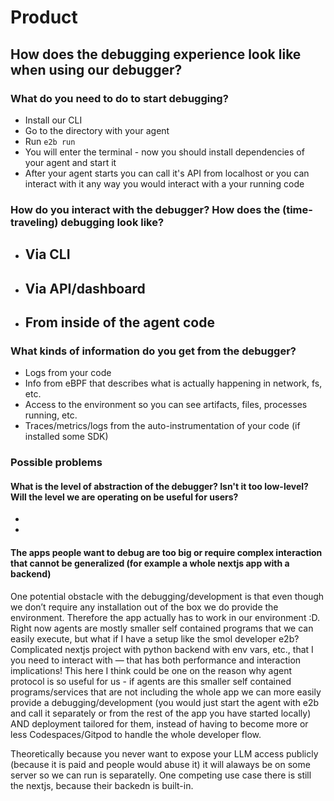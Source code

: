# Product

## How does the debugging experience look like when using our debugger?
### What do you need to do to start debugging?
- Install our CLI
- Go to the directory with your agent
- Run `e2b run`
- You will enter the terminal - now you should install dependencies of your agent and start it
- After your agent starts you can call it's API from localhost or you can interact with it any way you would interact with a your running code

### How do you interact with the debugger? How does the (time-traveling) debugging look like?
- Via CLI
  - 
- Via API/dashboard
  - 
- From inside of the agent code
  - 

### What kinds of information do you get from the debugger?
- Logs from your code
- Info from eBPF that describes what is actually happening in network, fs, etc.
- Access to the environment so you can see artifacts, files, processes running, etc.
- Traces/metrics/logs from the auto-instrumentation of your code (if installed some SDK)

### Possible problems
#### What is the level of abstraction of the debugger? Isn't it too low-level? Will the level we are operating on be useful for users?
- 
- 

#### The apps people want to debug are too big or require complex interaction that cannot be generalized (for example a whole nextjs app with a backend)
One potential obstacle with the debugging/development is that even though we don’t require any installation out of the box we do provide the environment. Therefore the app actually has to work in our environment :D. Right now agents are mostly smaller self contained programs that we can easily execute, but what if I have a setup like the smol developer e2b? Complicated nextjs project with python backend with env vars, etc., that I you need to interact with — that has both performance and interaction implications!
This here I think could be one on the reason why agent protocol is so useful for us - if agents are this smaller self contained programs/services that are not including the whole app we can more easily provide a debugging/development (you would just start the agent with e2b and call it separately or from the rest of the app you have started locally) AND deployment tailored for them, instead of having to become more or less Codespaces/Gitpod to handle the whole developer flow.

Theoretically because you never want to expose your LLM access publicly (because it is paid and people would abuse it) it will alaways be on some server so we can run is separatelly. One competing use case there is still the nextjs, because their backedn is built-in.
